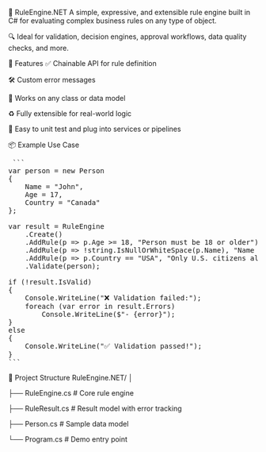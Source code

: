 🧠 RuleEngine.NET
A simple, expressive, and extensible rule engine built in C# for evaluating complex business rules on any type of object.

🔍 Ideal for validation, decision engines, approval workflows, data quality checks, and more.

🚀 Features
✅ Chainable API for rule definition

🛠 Custom error messages

🔄 Works on any class or data model

♻️ Fully extensible for real-world logic

🧪 Easy to unit test and plug into services or pipelines

📦 Example Use Case
<pre> ```
var person = new Person
{
    Name = "John",
    Age = 17,
    Country = "Canada"
};

var result = RuleEngine<Person>
    .Create()
    .AddRule(p => p.Age >= 18, "Person must be 18 or older")
    .AddRule(p => !string.IsNullOrWhiteSpace(p.Name), "Name cannot be empty")
    .AddRule(p => p.Country == "USA", "Only U.S. citizens allowed")
    .Validate(person);

if (!result.IsValid)
{
    Console.WriteLine("❌ Validation failed:");
    foreach (var error in result.Errors)
        Console.WriteLine($"- {error}");
}
else
{
    Console.WriteLine("✅ Validation passed!");
}
``` </pre>
📁 Project Structure
RuleEngine.NET/
│

├── RuleEngine.cs       # Core rule engine

├── RuleResult.cs       # Result model with error tracking

├── Person.cs           # Sample data model

└── Program.cs          # Demo entry point

